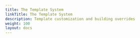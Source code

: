 ```yaml
---
title: The Template System
linkTitle: The Template System 
description: Template customization and building overrides 
weight: 100 
layout: docs
---
```


